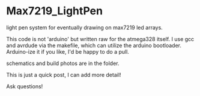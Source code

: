 # Max7219_LightPen
light pen system for eventually drawing on max7219 led arrays.

This code is not 'arduino' but written raw for the atmega328 itself. 
I use gcc and avrdude via the makefile, which can utilize the arduino bootloader.
Arduino-ize it if you like, I'd be happy to do a pull.

schematics and build photos are in the folder.

This is just a quick post, I can add more detail!

Ask questions!
